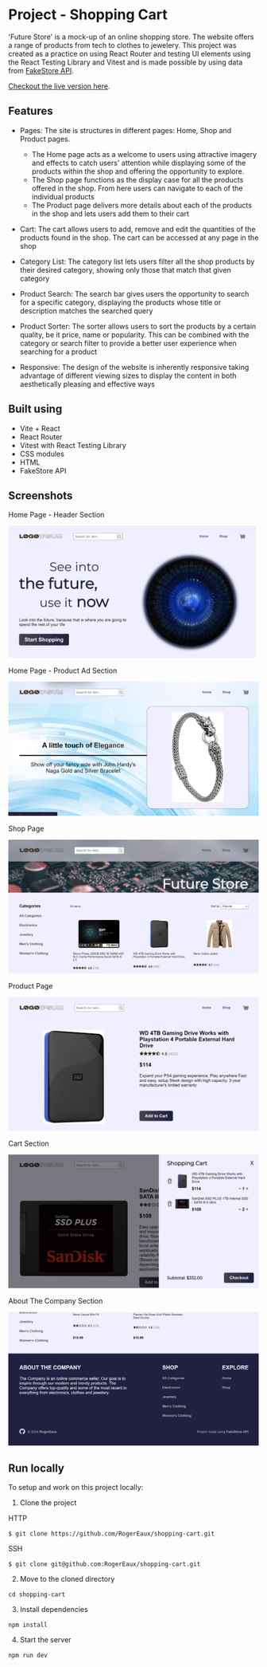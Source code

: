 # Project - Shopping Cart

'Future Store' is a mock-up of an online shopping store. The website offers a range of products from tech to clothes to jewelery. This project was created as a practice on using React Router and testing UI elements using the React Testing Library and Vitest and is made possible by using data from [FakeStore API](https://fakestoreapi.com/).

[Checkout the live version here](https://shopping-cart-drab-pi.vercel.app/).

## Features

- Pages: The site is structures in different pages: Home, Shop and Product pages.

  - The Home page acts as a welcome to users using attractive imagery and effects to catch users' attention while displaying some of the products within the shop and offering the opportunity to explore.
  - The Shop page functions as the display case for all the products offered in the shop. From here users can navigate to each of the individual products
  - The Product page delivers more details about each of the products in the shop and lets users add them to their cart

- Cart: The cart allows users to add, remove and edit the quantities of the products found in the shop. The cart can be accessed at any page in the shop

- Category List: The category list lets users filter all the shop products by their desired category, showing only those that match that given category

- Product Search: The search bar gives users the opportunity to search for a specific category, displaying the products whose title or description matches the searched query

- Product Sorter: The sorter allows users to sort the products by a certain quality, be it price, name or popularity. This can be combined with the category or search filter to provide a better user experience when searching for a product

- Responsive: The design of the website is inherently responsive taking advantage of different viewing sizes to display the content in both aesthetically pleasing and effective ways

## Built using

- Vite + React
- React Router
- Vitest with React Testing Library
- CSS modules
- HTML
- FakeStore API

## Screenshots

Home Page - Header Section

![Screenshot of header section of the Home page](./public/screenshots/home-hero.png)

Home Page - Product Ad Section

![Screenshot of ad section of the Home page](./public/screenshots/home-ad.png)

Shop Page

![Screenshot of Shop page](./public/screenshots/shop.png)

Product Page

![Screenshot of Product page](./public/screenshots/product.png)

Cart Section

![Screenshot of Cart Section](./public/screenshots/cart.png)

About The Company Section

![Screenshot of About The Company Section](./public/screenshots/footer.png)

## Run locally

To setup and work on this project locally:

1. Clone the project

HTTP

```
$ git clone https://github.com/RogerEaux/shopping-cart.git
```

SSH

```
$ git clone git@github.com:RogerEaux/shopping-cart.git
```

2. Move to the cloned directory

```
cd shopping-cart
```

3. Install dependencies

```
npm install
```

4. Start the server

```
npm run dev
```
